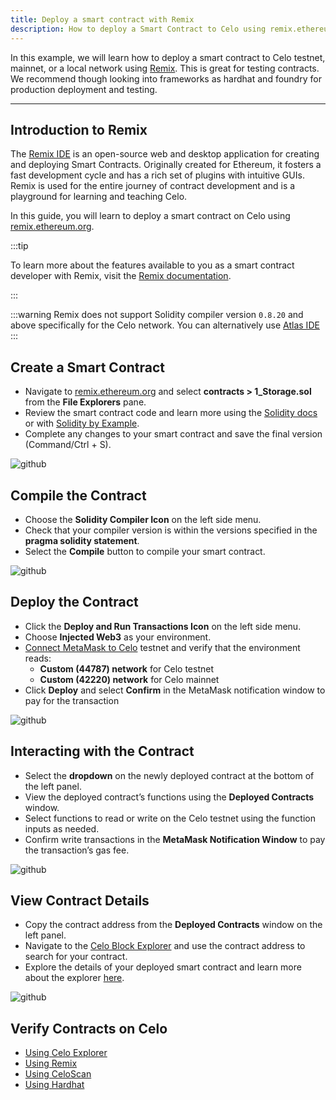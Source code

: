 ```yaml
---
title: Deploy a smart contract with Remix
description: How to deploy a Smart Contract to Celo using remix.ethereum.org.
---
```


In this example, we will learn how to deploy a smart contract to Celo testnet, mainnet, or a local network using [Remix](https://remix.ethereum.org/). This is great for testing contracts. We recommend though looking into frameworks as hardhat and foundry for production deployment and testing.

---

## Introduction to Remix

The [Remix IDE](https://remix-project.org/) is an open-source web and desktop application for creating and deploying Smart Contracts. Originally created for Ethereum, it fosters a fast development cycle and has a rich set of plugins with intuitive GUIs. Remix is used for the entire journey of contract development and is a playground for learning and teaching Celo.

In this guide, you will learn to deploy a smart contract on Celo using [remix.ethereum.org](http://remix.ethereum.org).

:::tip

To learn more about the features available to you as a smart contract developer with Remix, visit the [Remix documentation](https://remix-ide.readthedocs.io/en/latest/).

:::

:::warning
Remix does not support Solidity compiler version `0.8.20` and above specifically for the Celo network. You can alternatively use [Atlas IDE](https://app.atlaszk.com/ide)
:::

## Create a Smart Contract

- Navigate to [remix.ethereum.org](http://remix.ethereum.org) and select **contracts > 1_Storage.sol** from the **File Explorers** pane.
- Review the smart contract code and learn more using the [Solidity docs](https://docs.soliditylang.org/en/latest/) or with [Solidity by Example](https://solidity-by-example.org/).
- Complete any changes to your smart contract and save the final version (Command/Ctrl + S).

![github](/img/build/how-to-deploy/remix/1.png)

## Compile the Contract

- Choose the **Solidity Compiler Icon** on the left side menu.
- Check that your compiler version is within the versions specified in the **pragma solidity statement**.
- Select the **Compile** button to compile your smart contract.

![github](/img/build/how-to-deploy/remix/2.png)

## Deploy the Contract

- Click the **Deploy and Run Transactions Icon** on the left side menu.
- Choose **Injected Web3** as your environment.
- [Connect MetaMask to Celo](/wallet/metamask/use) testnet and verify that the environment reads:
  - **Custom (44787) network** for Celo testnet
  - **Custom (42220) network** for Celo mainnet
- Click **Deploy** and select **Confirm** in the MetaMask notification window to pay for the transaction

![github](/img/build/how-to-deploy/remix/3.png)

## Interacting with the Contract

- Select the **dropdown** on the newly deployed contract at the bottom of the left panel.
- View the deployed contract’s functions using the **Deployed Contracts** window.
- Select functions to read or write on the Celo testnet using the function inputs as needed.
- Confirm write transactions in the **MetaMask Notification Window** to pay the transaction’s gas fee.

![github](/img/build/how-to-deploy/remix/4.png)

## View Contract Details

- Copy the contract address from the **Deployed Contracts** window on the left panel.
- Navigate to the [Celo Block Explorer](https://explorer.celo.org/) and use the contract address to search for your contract.
- Explore the details of your deployed smart contract and learn more about the explorer [here](http://docs.blockscout.com).

![github](/img/build/how-to-deploy/remix/6.png)

## Verify Contracts on Celo

- [Using Celo Explorer](/build/how-to-deploy/verify/celo-explorer)
- [Using Remix](/build/how-to-deploy/verify/remix)
- [Using CeloScan](/build/how-to-deploy/verify/celoscan)
- [Using Hardhat](/build/how-to-deploy/verify/hardhat)
